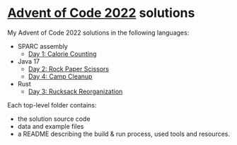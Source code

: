 # [Advent of Code 2022](https://adventofcode.com/2022) solutions

My Advent of Code 2022 solutions in the following languages:
- SPARC assembly
  - [Day 1: Calorie Counting](./01-sparc)
- Java 17
  - [Day 2: Rock Paper Scissors](./02-java)
  - [Day 4: Camp Cleanup](./04-java)
- Rust
  - [Day 3: Rucksack Reorganization](./03-rust)

Each top-level folder contains:
- the solution source code
- data and example files
- a README describing the build & run process, used tools and resources.

